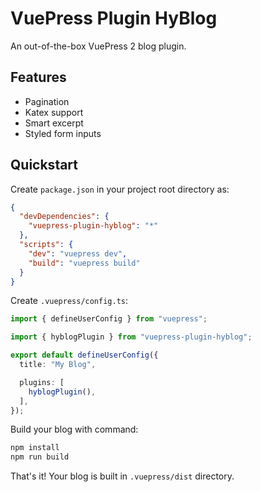# VuePress Plugin HyBlog

An out-of-the-box VuePress 2 blog plugin.

## Features

* Pagination
* Katex support
* Smart excerpt
* Styled form inputs

## Quickstart

Create `package.json` in your project root directory as:
```json
{
  "devDependencies": {
    "vuepress-plugin-hyblog": "*"
  },
  "scripts": {
    "dev": "vuepress dev",
    "build": "vuepress build"
  }
}
```

Create `.vuepress/config.ts`:
```ts
import { defineUserConfig } from "vuepress";

import { hyblogPlugin } from "vuepress-plugin-hyblog";

export default defineUserConfig({
  title: "My Blog",

  plugins: [
    hyblogPlugin(),
  ],
});
```

Build your blog with command:
```sh
npm install
npm run build
```

That's it! Your blog is built in `.vuepress/dist` directory.
